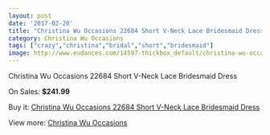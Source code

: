 ```yaml
---
layout: post
date: '2017-02-20'
title: "Christina Wu Occasions 22684 Short V-Neck Lace Bridesmaid Dress"
category: Christina Wu Occasions
tags: ["crazy","christina","bridal","short","bridesmaid"]
image: http://www.eudances.com/14597-thickbox_default/christina-wu-occasions-22684-short-v-neck-lace-bridesmaid-dress.jpg
---
```

Christina Wu Occasions 22684 Short V-Neck Lace Bridesmaid Dress

On Sales: **$241.99**
<a href="https://www.eudances.com/en/christina-wu-occasions/4367-christina-wu-occasions-22684-short-v-neck-lace-bridesmaid-dress.html"><amp-img layout="responsive" width="600" height="600" src="//www.eudances.com/14597-thickbox_default/christina-wu-occasions-22684-short-v-neck-lace-bridesmaid-dress.jpg" alt="Christina Wu Occasions 22684 Short V-Neck Lace Bridesmaid Dress 0" /></a>
<a href="https://www.eudances.com/en/christina-wu-occasions/4367-christina-wu-occasions-22684-short-v-neck-lace-bridesmaid-dress.html"><amp-img layout="responsive" width="600" height="600" src="//www.eudances.com/14598-thickbox_default/christina-wu-occasions-22684-short-v-neck-lace-bridesmaid-dress.jpg" alt="Christina Wu Occasions 22684 Short V-Neck Lace Bridesmaid Dress 1" /></a>
<a href="https://www.eudances.com/en/christina-wu-occasions/4367-christina-wu-occasions-22684-short-v-neck-lace-bridesmaid-dress.html"><amp-img layout="responsive" width="600" height="600" src="//www.eudances.com/14599-thickbox_default/christina-wu-occasions-22684-short-v-neck-lace-bridesmaid-dress.jpg" alt="Christina Wu Occasions 22684 Short V-Neck Lace Bridesmaid Dress 2" /></a>
<a href="https://www.eudances.com/en/christina-wu-occasions/4367-christina-wu-occasions-22684-short-v-neck-lace-bridesmaid-dress.html"><amp-img layout="responsive" width="600" height="600" src="//www.eudances.com/14600-thickbox_default/christina-wu-occasions-22684-short-v-neck-lace-bridesmaid-dress.jpg" alt="Christina Wu Occasions 22684 Short V-Neck Lace Bridesmaid Dress 3" /></a>

Buy it: [Christina Wu Occasions 22684 Short V-Neck Lace Bridesmaid Dress](https://www.eudances.com/en/christina-wu-occasions/4367-christina-wu-occasions-22684-short-v-neck-lace-bridesmaid-dress.html "Christina Wu Occasions 22684 Short V-Neck Lace Bridesmaid Dress")

View more: [Christina Wu Occasions](https://www.eudances.com/en/59-christina-wu-occasions "Christina Wu Occasions")
